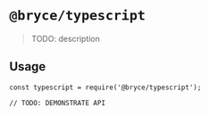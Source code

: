 # `@bryce/typescript`

> TODO: description

## Usage

```
const typescript = require('@bryce/typescript');

// TODO: DEMONSTRATE API
```
